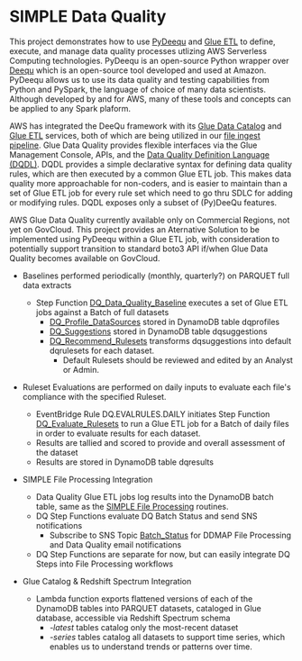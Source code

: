 # SIMPLE Data Quality
This project demonstrates how to use [PyDeequ](https://github.com/awslabs/python-deequ) and [Glue ETL](https://aws.amazon.com/glue/) to define, execute, and manage data quality processes utlizing AWS Serverless Computing technologies.   PyDeequ is an open-source Python wrapper over [Deequ](https://github.com/awslabs/deequ) which is an open-source tool developed and used at Amazon. PyDeequ allows us to use its data quality and testing capabilities from Python and PySpark, the language of choice of many data scientists.  Although developed by and for AWS, many of these tools and concepts can be applied to any Spark plaform.

AWS has integrated the DeeQu framework with its [Glue Data Catalog](https://docs.aws.amazon.com/glue/latest/dg/catalog-and-crawler.html) and [Glue ETL](https://aws.amazon.com/glue/) services, both of which are being utilized in our [file ingest pipeline](https://github.com/froghollow/simple-file-processing). 
 Glue Data Quality provides flexible interfaces via the Glue Management Console, APIs, and the [Data Quality Definition Language (DQDL)](https://docs.aws.amazon.com/glue/latest/dg/dqdl.html).   DQDL provides a simple declarative syntax for defining data quality rules, which are then executed by a common Glue ETL job.  This makes data quality more approachable for non-coders, and is easier to maintain than a set of Glue ETL job for every rule set which need to go thru SDLC for adding or modifying rules.  DQDL exposes only a subset of (Py)DeeQu features.

AWS Glue Data Quality currently available only on Commercial Regions, not yet on GovCloud.   This project provides an Aternative Solution to be implemented using PyDeequ within a Glue ETL job, with consideration to potentially support transition to standard boto3 API if/when Glue Data Quality becomes available on GovCloud.

- Baselines performed periodically (monthly, quarterly?) on PARQUET full data extracts 

  -  Step Function [DQ_Data_Quality_Baseline](./stepfunctions/DQ_Data_Quality_Baseline.json) executes a set of Glue ETL jobs against a Batch of full datasets
      - [DQ_Profile_DataSources](./glue/DQ_Profile_DataSources.py) stored in DynamoDB table dqprofiles
      - [DQ_Suggestions](./glue/DQ_Suggestions.py) stored in DynamoDB table dqsuggestions
      - [DQ_Recommend_Rulesets](./glue/DQ_Recommend_Rulesets.py) transforms dqsuggestions into default dqrulesets for each dataset.
        - Default Rulesets should be reviewed and edited by an Analyst or Admin.  
   
- Ruleset Evaluations are performed on daily inputs to evaluate each file's compliance with the specified Ruleset.
  - EventBridge Rule DQ.EVALRULES.DAILY initiates Step Function [DQ_Evaluate_Rulesets](./stepfunctions/DQ_Evaluate_Rulesets.json) to run a Glue ETL job for a Batch of daily files in order to evaluate results for each dataset.
  - Results are tallied and scored to provide and overall assessment of the dataset
  - Results are stored in DynamoDB table dqresults
  
- SIMPLE File Processing Integration
  - Data Quality Glue ETL jobs log results into the DynamoDB batch table, same as the [SIMPLE File Processing](https://github.com/froghollow/simple-file-processing) routines.  
  - DQ Step Functions evaluate DQ Batch Status and send SNS notifications
    - Subscribe to SNS Topic [Batch_Status]() for DDMAP File Processing and Data Quality email notifications 
  - DQ Step Functions are separate for now, but can easily integrate DQ Steps into File Processing workflows

- Glue Catalog & Redshift Spectrum Integration
  - Lambda function  exports flattened versions of each of the DynamoDB tables into PARQUET datasets, cataloged in Glue database, accessible via Redshift Spectrum schema
    - *-latest* tables catalog only the most-recent dataset
    - *-series* tables catalog all datasets to support time series, which enables us to understand trends or patterns over time.
